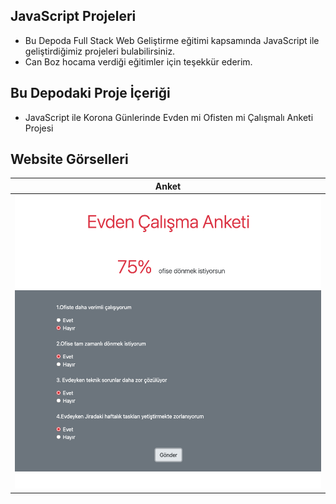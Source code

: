 ## JavaScript Projeleri
 * Bu Depoda Full Stack Web Geliştirme eğitimi kapsamında JavaScript ile geliştirdiğimiz projeleri bulabilirsiniz.
 * Can Boz hocama verdiği eğitimler için teşekkür ederim.


## Bu Depodaki Proje İçeriği
 * JavaScript ile Korona Günlerinde Evden mi Ofisten mi Çalışmalı Anketi Projesi
    
    

## Website Görselleri
Anket | 
------------ | 
![](Photos/anketPhoto.png) | 
